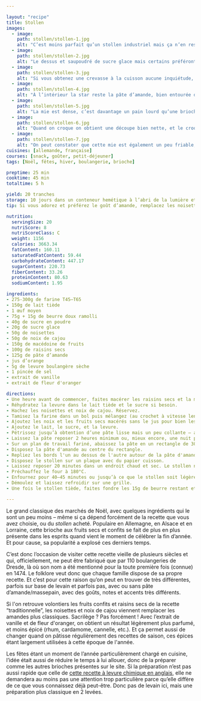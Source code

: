 ```yaml
---

layout: "recipe"
title: Stollen
images:
  - image:
    path: stollen/stollen-1.jpg
    alt: "C’est moins parfait qu’un stollen industriel mais ça n’en reste pas moins un beau morceau de plus d’un kilo appétissant."
  - image:
    path: stollen/stollen-2.jpg
    alt: "Le dessus et saupoudré de sucre glace mais certains préféront peut-être un glaçage au citron, le sucre glace étant particulièrement volatile à la découpe."
  - image:
    path: stollen/stollen-3.jpg
    alt: "Si vous obtenez une crevasse à la cuisson aucune inquiétude, les boulangers aussi. Ce sont les stollen industriels qui nous ont mis dans l’idée qu’ils avaient une forme bien spécifique de Porsche 911."
  - image:
    path: stollen/stollen-4.jpg
    alt: "À l’intérieur la star reste la pâte d’amande, bien entourée de ses sidekicks. Fruits confis et fruits secs trouvent naturellement leur place dans la mie."
  - image:
    path: stollen/stollen-5.jpg
    alt: "La mie est dense, c’est davantage un pain lourd qu’une brioche moelleuse, mais le tout reste bien humide et fondant grâce aux inserts."
  - image:
    path: stollen/stollen-6.jpg
    alt: "Quand on croque on obtient une découpe bien nette, et le croquant fondant s’apprécie en bouche."
  - image:
    path: stollen/stollen-7.jpg
    alt: "On peut constater que cette mie est également un peu friable, ce qui change aussi un peu."
cuisines: [allemande, française]
courses: [snack, goûter, petit-déjeuner]
tags: [Noël, fêtes, hiver, boulangerie, brioche]

preptime: 25 min
cooktime: 45 min
totaltime: 5 h

yield: 20 tranches
storage: 10 jours dans un conteneur hemétique à l’abri de la lumière et de la chaleur. 2–3 mois au congélateur.
tip: Si vous adorez et préférez le goût d’amande, remplacez les noisettes et noix de cajou par des amandes torréfiées, et un beu de beurre par la même quantité de pâte d’amande émiettée.

nutrition:
  servingSize: 20
  nutriScore: 8
  nutriScoreClass: C
  weight: 1156
  calories: 3663.34
  fatContent: 160.11
  saturatedFatContent: 59.44
  carbohydrateContent: 447.17
  sugarContent: 220.73
  fiberContent: 33.26
  proteinContent: 80.63
  sodiumContent: 1.95

ingredients:
- 275-300g de farine T45–T65
- 150g de lait tiède
- 1 œuf moyen
- 75g + 15g de beurre doux ramolli
- 40g de sucre en poudre
- 20g de sucre glace
- 50g de noisettes
- 50g de noix de cajou
- 150g de macédoine de fruits
- 100g de raisins secs
- 125g de pâte d’amande
- jus d’orange
- 5g de levure boulangère sèche
- 1 pincée de sel
- extrait de vanille
- extrait de fleur d'oranger

directions:
- Une heure avant de commencer, faites macérer les raisins secs et la macédoine de fruits confits dans le jus d'orange tiède. 
- Réhydratez la levure dans le lait tiède et le sucre si besoin. 
- Hachez les noisettes et noix de cajou. Réservez. 
- Tamisez la farine dans un bol puis mélangez (au crochet à vitesse lente si robot) avec les 75g de beurre mou, l'œuf, les extraits, et la pincée de sel pour humidifier la farine. 
- Ajoutez les noix et les fruits secs macérés sans le jus pour bien les distribuer dans la pâte. 
- Ajoutez le lait, le sucre, et la levure. 
- Pétrissez jusqu’à obtention d’une pâte lisse mais un peu collante – au robot quand la pâte se décolle à peine de la paroi et qu'il faut l'aider un peu pour former une boule. Ajoutez de la farine si besoin.
- Laissez la pâte reposer 2 heures minimum ou, mieux encore, une nuit pour laisser se développer les arômes.
- Sur un plan de travail fariné, abaissez la pâte en un rectangle de 30 sur 20 cm environ, ou un tout petit peu moins que la taille de votre plaque.  
- Disposez la pâte d'amande au centre du rectangle. 
- Repliez les bords l'un au dessus de l'autre autour de la pâte d'amande pour refermer le tout et former un beau stollen. Pincez les bords pour bien les refermer de manière hermétique, en humidifiant un peu avec de l'eau si besoin. 
- Disposez le stollen sur un plaque avec du papier cuisson.
- Laissez reposer 20 minutes dans un endroit chaud et sec. Le stollen ne va pas beaucoup pousser/lever, ne vous inquiétez pas.
- Préchauffez le four à 180°C.
- Enfournez pour 40–45 minutes ou jusqu’à ce que le stollen soit légèrement doré et sonne creux quand on tape le dessous. 
- Démoulez et laissez refroidir sur une grille.
- Une fois le stollen tiède, faites fondre les 15g de beurre restant et imprégnez bien le dessus à l’aide d’un pinceau avant de saupoudrer du sucre glace. 

---
```


Le grand classique des marchés de Noël, avec quelques ingrédients qui le sont un peu moins – même si ça dépend forcément de la recette que vous avez choisie, ou du <i lang="de">stollen</i> acheté. Populaire en Allemagne, en Alsace et en Lorraine, cette brioche aux fruits secs et confits se fait de plus en plus présente dans les esprits quand vient le moment de célébrer la fin d’année. Et pour cause, sa popularité a explosé ces derniers temps.

C’est donc l’occasion de visiter cette recette vieille de plusieurs siècles et qui, officiellement, ne peut être fabriqué que par 110 boulangeries de Dresde, là où son nom a été mentionné pour la toute première fois (connue) en 1474. Le folklore veut donc que chaque famille dispose de sa propre recette. Et c’est pour cette raison qu’on peut en trouver de très différentes, parfois sur base de levain et parfois pas, avec ou sans pâte d’amande/massepain, avec des goûts, notes et accents très différents.

Si l'on retrouve volontiers les fruits confits et raisins secs de la recette “traditionnelle”, les noisettes et noix de cajou viennent remplacer les amandes plus classiques. Sacrilège&nbsp;? Pas forcément&nbsp;! Avec l’extrait de vanille et de fleur d'oranger, on obtient un résultat légèrement plus parfumé, et moins épicé (rhum, cardamome, cannelle, etc.). Et ça permet aussi de changer quand on pâtisse régulièrement des recettes de saison, ces épices étant largement utilisées à cette époque de l'année.

Les fêtes étant un moment de l’année particulièrement chargé en cuisine, l’idée était aussi de réduire le temps à lui allouer, donc de la préparer comme les autres brioches présentes sur le site. Si la préparation n’est pas aussi rapide que celle de [cette recette à levure chimique en anglais](https://www.kingarthurbaking.com/recipes/our-easiest-stollen-recipe), elle ne demandera au moins pas une attention trop particulière parce qu’elle diffère de ce que vous connaissez déjà peut-être. Donc pas de levain ici, mais une préparation plus classique en 2 levées.